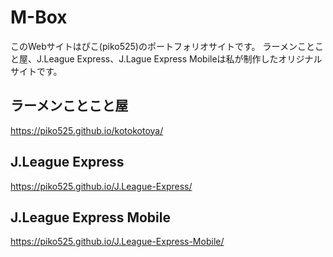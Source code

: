 # M-Box
このWebサイトはぴこ(piko525)のポートフォリオサイトです。
ラーメンことこと屋、J.League Express、J.Lague Express Mobileは私が制作したオリジナルサイトです。

## ラーメンことこと屋
https://piko525.github.io/kotokotoya/
## J.League Express
https://piko525.github.io/J.League-Express/
## J.League Express Mobile
https://piko525.github.io/J.League-Express-Mobile/
